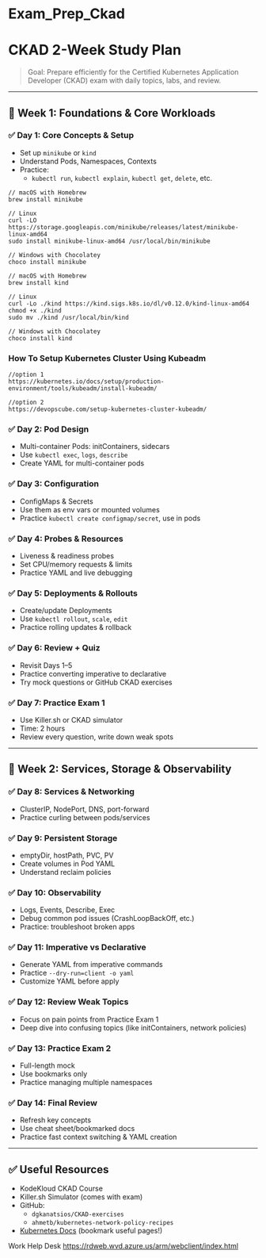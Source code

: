 # Exam_Prep_Ckad

# CKAD 2-Week Study Plan

> Goal: Prepare efficiently for the Certified Kubernetes Application Developer (CKAD) exam with daily topics, labs, and review.

---

## 📅 Week 1: Foundations & Core Workloads

### ✅ Day 1: Core Concepts & Setup
- Set up `minikube` or `kind`
- Understand Pods, Namespaces, Contexts
- Practice:
  - `kubectl run`, `kubectl explain`, `kubectl get`, `delete`, etc.

```
// macOS with Homebrew
brew install minikube

// Linux
curl -LO https://storage.googleapis.com/minikube/releases/latest/minikube-linux-amd64
sudo install minikube-linux-amd64 /usr/local/bin/minikube

// Windows with Chocolatey
choco install minikube

// macOS with Homebrew
brew install kind

// Linux
curl -Lo ./kind https://kind.sigs.k8s.io/dl/v0.12.0/kind-linux-amd64
chmod +x ./kind
sudo mv ./kind /usr/local/bin/kind

// Windows with Chocolatey
choco install kind

```

### How To Setup Kubernetes Cluster Using Kubeadm
```
//option 1
https://kubernetes.io/docs/setup/production-environment/tools/kubeadm/install-kubeadm/

//option 2
https://devopscube.com/setup-kubernetes-cluster-kubeadm/

```


### ✅ Day 2: Pod Design
- Multi-container Pods: initContainers, sidecars
- Use `kubectl exec`, `logs`, `describe`
- Create YAML for multi-container pods

### ✅ Day 3: Configuration
- ConfigMaps & Secrets
- Use them as env vars or mounted volumes
- Practice `kubectl create configmap/secret`, use in pods

### ✅ Day 4: Probes & Resources
- Liveness & readiness probes
- Set CPU/memory requests & limits
- Practice YAML and live debugging

### ✅ Day 5: Deployments & Rollouts
- Create/update Deployments
- Use `kubectl rollout`, `scale`, `edit`
- Practice rolling updates & rollback

### ✅ Day 6: Review + Quiz
- Revisit Days 1–5
- Practice converting imperative to declarative
- Try mock questions or GitHub CKAD exercises

### ✅ Day 7: Practice Exam 1
- Use Killer.sh or CKAD simulator
- Time: 2 hours
- Review every question, write down weak spots

---

## 📅 Week 2: Services, Storage & Observability

### ✅ Day 8: Services & Networking
- ClusterIP, NodePort, DNS, port-forward
- Practice curling between pods/services

### ✅ Day 9: Persistent Storage
- emptyDir, hostPath, PVC, PV
- Create volumes in Pod YAML
- Understand reclaim policies

### ✅ Day 10: Observability
- Logs, Events, Describe, Exec
- Debug common pod issues (CrashLoopBackOff, etc.)
- Practice: troubleshoot broken apps

### ✅ Day 11: Imperative vs Declarative
- Generate YAML from imperative commands
- Practice `--dry-run=client -o yaml`
- Customize YAML before apply

### ✅ Day 12: Review Weak Topics
- Focus on pain points from Practice Exam 1
- Deep dive into confusing topics (like initContainers, network policies)

### ✅ Day 13: Practice Exam 2
- Full-length mock
- Use bookmarks only
- Practice managing multiple namespaces

### ✅ Day 14: Final Review
- Refresh key concepts
- Use cheat sheet/bookmarked docs
- Practice fast context switching & YAML creation

---

## ✅ Useful Resources
- KodeKloud CKAD Course
- Killer.sh Simulator (comes with exam)
- GitHub:
  - `dgkanatsios/CKAD-exercises`
  - `ahmetb/kubernetes-network-policy-recipes`
- [Kubernetes Docs](https://kubernetes.io/docs/) (bookmark useful pages!)

Work Help Desk
https://rdweb.wvd.azure.us/arm/webclient/index.html
